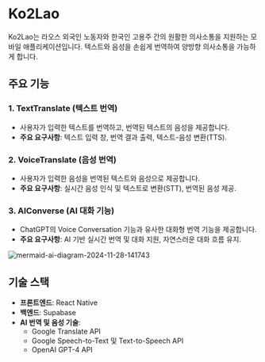 # Ko2Lao

Ko2Lao는 라오스 외국인 노동자와 한국인 고용주 간의 원활한 의사소통을 지원하는 모바일 애플리케이션입니다. 텍스트와 음성을 손쉽게 번역하여 양방향 의사소통을 가능하게 합니다.

## 주요 기능

### 1. TextTranslate (텍스트 번역)
- 사용자가 입력한 텍스트를 번역하고, 번역된 텍스트의 음성을 제공합니다.
- **주요 요구사항**: 텍스트 입력 창, 번역 결과 출력, 텍스트-음성 변환(TTS).

### 2. VoiceTranslate (음성 번역)
- 사용자가 입력한 음성을 번역된 텍스트와 음성으로 제공합니다.
- **주요 요구사항**: 실시간 음성 인식 및 텍스트로 변환(STT), 번역된 음성 제공.

### 3. AIConverse (AI 대화 기능)
- ChatGPT의 Voice Conversation 기능과 유사한 대화형 번역 기능을 제공합니다.
- **주요 요구사항**: AI 기반 실시간 번역 및 대화 지원, 자연스러운 대화 흐름 유지.

![mermaid-ai-diagram-2024-11-28-141743](https://github.com/user-attachments/assets/b5ccc0c6-7fb9-4a94-9881-9e6c2aa6b45e)

## 기술 스택

- **프론트엔드**: React Native
- **백엔드**: Supabase
- **AI 번역 및 음성 기술**:
  - Google Translate API
  - Google Speech-to-Text 및 Text-to-Speech API
  - OpenAI GPT-4 API
